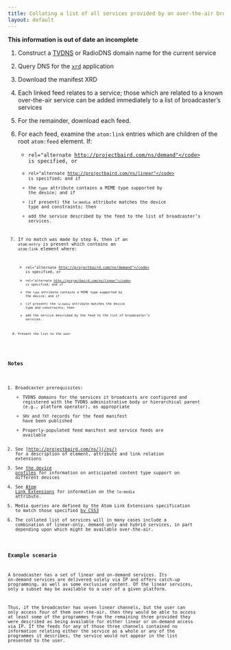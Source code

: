 ```yaml
---
title: Collating a list of all services provided by an over-the-air broadcaster
layout: default
---
```


<strong>This information is out of date an incomplete</strong>

1. Construct a [TVDNS](/discovery/tvdns) or RadioDNS domain name for the
current service

2. Query DNS for the [<code>xrd</code>](http://wiki.github.com/nexgenta/Baird/service-manifests)
application

3. Download the manifest XRD

4. Each linked feed relates to a service; those which are related to a known
over-the-air service can be added immediately to a list of broadcaster’s services

5. For the remainder, download each feed.

6. For each feed, examine the <code>atom:link</code> entries which are children of
the root <code>atom:feed</code> element. If:
	* <code>rel="alternate http://projectbaird.com/ns/demand"</code> is specified, or
	* <code>rel="alternate http://projectbaird.com/ns/linear"</code> is specified; and if
	* the <code>type</code> attribute contains a MIME type supported by the device; and if
	* (if present) the <code>le:media</code> attribute matches the device type and constraints; then
	* add the service described by the feed to the list of broadcaster’s services.

7. If no match was made by step 6, then if an <code>atom:entry</code> is present which contains
an <code>atom:link</code> element where:
	* <code>rel="alternate http://projectbaird.com/ns/demand"</code> is specified, or
	* <code>rel="alternate http://projectbaird.com/ns/linear"</code> is specified; and if
	* the <code>type</code> attribute contains a MIME type supported by the device; and if
	* (if present) the <code>le:media</code> attribute matches the device type and constraints; then
	* add the service described by the feed to the list of broadcaster’s services.

8. Present the list to the user

### Notes

1. Broadcaster prerequisites:
	* TVDNS domains for the services it broadcasts are configured and registered with the
	TVDNS administrative body or hierarchical parent (e.g., platform operator), as appropriate
	* <code>SRV</code> and <code>TXT</code> records for the feed manifest have been published
	* Properly-populated feed manifest and service feeds are available
2. See [http://projectbaird.com/ns/](/ns/) for a description of element,
attribute and link relation extensions
3. See [the device profiles](http://wiki.github.com/nexgenta/Baird/device-profiles)
for information on anticipated content type support on different devices
4. See [Atom Link Extensions](http://tools.ietf.org/html/draft-snell-atompub-link-extensions-06) for information on the <code>le:media</code> attribute.
5. Media queries are defined by the Atom Link Extensions specification to match those specified [by CSS3](http://www.w3.org/TR/css3-mediaqueries/)
6. The collated list of services will in many cases include a combination of
linear-only, demand-only and hybrid services, in part depending upon which
might be available over-the-air.

### Example scenario

A broadcaster has a set of linear and on-demand services. Its on-demand services are
delivered solely via IP and offers catch-up programming, as well as some exclusive
content. Of the linear services, only a subset may be available to a user of a given
platform.

Thus, if the broadcaster has seven linear channels, but the user can only access four
of them over-the-air, then they would be able to access at least some of the programmes
from the remaining three provided they were described as being available for either
linear or on-demand access via IP. If the feeds for any of those three channels contained
no information relating either the service as a whole or any of the programmes
it describes, the service would not appear in the list presented to the user.
